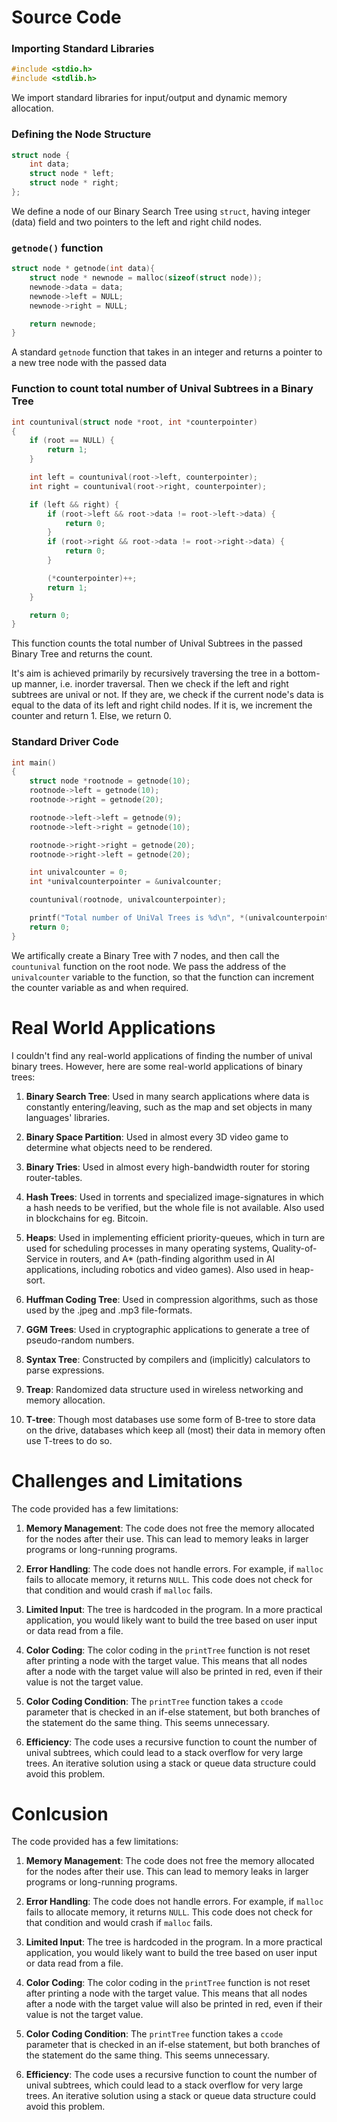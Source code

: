 # Source Code

### Importing Standard Libraries

```c
#include <stdio.h>
#include <stdlib.h>
```

We import standard libraries for input/output and dynamic memory allocation.

### Defining the Node Structure

```c
struct node {
    int data;
    struct node * left;
    struct node * right;
};
```

We define a node of our Binary Search Tree using `struct`, having integer (data) field and two pointers to the left and right child nodes.

### `getnode()` function

```c
struct node * getnode(int data){
    struct node * newnode = malloc(sizeof(struct node));
    newnode->data = data;
    newnode->left = NULL;
    newnode->right = NULL;

    return newnode;
}
```

A standard `getnode` function that takes in an integer and returns a pointer to a new tree node with the passed data

### Function to count total number of Unival Subtrees in a Binary Tree

```c
int countunival(struct node *root, int *counterpointer)
{
    if (root == NULL) {
        return 1;
    }

    int left = countunival(root->left, counterpointer);
    int right = countunival(root->right, counterpointer);

    if (left && right) {
        if (root->left && root->data != root->left->data) {
            return 0;
        }
        if (root->right && root->data != root->right->data) {
            return 0;
        }

        (*counterpointer)++;
        return 1;
    }

    return 0;
}
```
This function counts the total number of Unival Subtrees in the passed Binary Tree and returns the count.

It's aim is achieved primarily by recursively traversing the tree in a bottom-up manner, i.e. inorder traversal. Then we check if the left and right subtrees are unival or not. If they are, we check if the current node's data is equal to the data of its left and right child nodes. If it is, we increment the counter and return 1. Else, we return 0.

### Standard Driver Code

```c
int main()
{
    struct node *rootnode = getnode(10);
    rootnode->left = getnode(10);
    rootnode->right = getnode(20);

    rootnode->left->left = getnode(9);
    rootnode->left->right = getnode(10);

    rootnode->right->right = getnode(20);
    rootnode->right->left = getnode(20);

    int univalcounter = 0;
    int *univalcounterpointer = &univalcounter;

    countunival(rootnode, univalcounterpointer);

    printf("Total number of UniVal Trees is %d\n", *(univalcounterpointer));
    return 0;
}
```

We artifically create a Binary Tree with 7 nodes, and then call the `countunival` function on the root node. We pass the address of the `univalcounter` variable to the function, so that the function can increment the counter variable as and when required.

# Real World Applications

I couldn't find any real-world applications of finding the number of unival binary trees. However, here are some real-world applications of binary trees:

1. **Binary Search Tree**: Used in many search applications where data is constantly entering/leaving, such as the map and set objects in many languages' libraries.

2. **Binary Space Partition**: Used in almost every 3D video game to determine what objects need to be rendered.

3. **Binary Tries**: Used in almost every high-bandwidth router for storing router-tables.

4. **Hash Trees**: Used in torrents and specialized image-signatures in which a hash needs to be verified, but the whole file is not available. Also used in blockchains for eg. Bitcoin.

5. **Heaps**: Used in implementing efficient priority-queues, which in turn are used for scheduling processes in many operating systems, Quality-of-Service in routers, and A* (path-finding algorithm used in AI applications, including robotics and video games). Also used in heap-sort.

6. **Huffman Coding Tree**: Used in compression algorithms, such as those used by the .jpeg and .mp3 file-formats.

7. **GGM Trees**: Used in cryptographic applications to generate a tree of pseudo-random numbers.

8. **Syntax Tree**: Constructed by compilers and (implicitly) calculators to parse expressions.

9. **Treap**: Randomized data structure used in wireless networking and memory allocation.

10. **T-tree**: Though most databases use some form of B-tree to store data on the drive, databases which keep all (most) their data in memory often use T-trees to do so.


# Challenges and Limitations

The code provided has a few limitations:

1. **Memory Management**: The code does not free the memory allocated for the nodes after their use. This can lead to memory leaks in larger programs or long-running programs.

2. **Error Handling**: The code does not handle errors. For example, if `malloc` fails to allocate memory, it returns `NULL`. This code does not check for that condition and would crash if `malloc` fails.

3. **Limited Input**: The tree is hardcoded in the program. In a more practical application, you would likely want to build the tree based on user input or data read from a file.

4. **Color Coding**: The color coding in the `printTree` function is not reset after printing a node with the target value. This means that all nodes after a node with the target value will also be printed in red, even if their value is not the target value.

5. **Color Coding Condition**: The `printTree` function takes a `ccode` parameter that is checked in an if-else statement, but both branches of the statement do the same thing. This seems unnecessary.

6. **Efficiency**: The code uses a recursive function to count the number of unival subtrees, which could lead to a stack overflow for very large trees. An iterative solution using a stack or queue data structure could avoid this problem.

# Conlcusion
The code provided has a few limitations:

1. **Memory Management**: The code does not free the memory allocated for the nodes after their use. This can lead to memory leaks in larger programs or long-running programs.

2. **Error Handling**: The code does not handle errors. For example, if `malloc` fails to allocate memory, it returns `NULL`. This code does not check for that condition and would crash if `malloc` fails.

3. **Limited Input**: The tree is hardcoded in the program. In a more practical application, you would likely want to build the tree based on user input or data read from a file.

4. **Color Coding**: The color coding in the `printTree` function is not reset after printing a node with the target value. This means that all nodes after a node with the target value will also be printed in red, even if their value is not the target value.

5. **Color Coding Condition**: The `printTree` function takes a `ccode` parameter that is checked in an if-else statement, but both branches of the statement do the same thing. This seems unnecessary.

6. **Efficiency**: The code uses a recursive function to count the number of unival subtrees, which could lead to a stack overflow for very large trees. An iterative solution using a stack or queue data structure could avoid this problem.